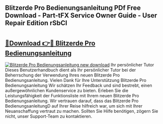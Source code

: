 ## Blitzerde Pro Bedienungsanleitung PDf Free Download - Part-tFX Service Owner Guide - User Repair Edition rSbCI

# <h2><a href="http://df40kjy.blite.top/?on=Blitzerde+Pro+Bedienungsanleitung">🔗Download 👉🔴 Blitzerde Pro Bedienungsanleitung</a></h2>

[![Blitzerde Pro Bedienungsanleitung new download](https://i.imgur.com/lujVjoI.png)](http://df40kjy.blite.top/?on=Blitzerde+Pro+Bedienungsanleitung)
Ihr persönlicher Tutor Dieses Benutzerhandbuch dient als Ihr persönlicher Tutor bei der Beherrschung der Verwendung Ihres neuen Blitzerde Pro Bedienungsanleitung. Vielen Dank für Ihre Unterstützung Blitzerde Pro Bedienungsanleitung Wir schätzen Ihr Feedback und sind bestrebt, einen außergewöhnlichen Kundenservice zu bieten. Erleben Sie die Leistungsfähigkeit der Funktionsliste mit Ihrem neuen Blitzerde Pro Bedienungsanleitung. Wir vertrauen darauf, dass das Blitzerde Pro BedienungsanleitungD auf Ihrer Reise hilfreich war, um sich mit Ihrer Neuanschaffung vertraut zu machen. Sollten Sie Hilfe benötigen, zögern Sie nicht, unser Support-Team zu kontaktieren.
